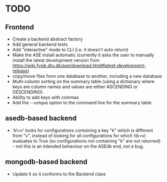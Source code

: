 # TODO

## Frontend

* Create a backend abstract factory
* Add general backend tests
* Add "interactive" mode to CLI (i.e. it doesn't auto return)
* Make the ASE install automatic (currently it asks the user to manually install the latest development version from https://wiki.fysik.dtu.dk/ase/download.html#latest-development-release)
* copy/move files from one database to another, including a new database
* Multi-column sorting on the summary table (using a dictionary where keys are column names and values are either ASCENDING or DESCENDING).
* Ability to add keys with commas
* Add the --unique option to the command line for the summary table

## asedb-based backend

* 'k!=v' looks for configurations containing a key "k" which is different from "v", instead of looking for all configurations for which !(k=v) evaluates to True (so configurations not containing "k" are not returned) - not this is an intended behaviour on the ASEdb end, not a bug.

## mongodb-based backend

* Update it so it conforms to the Backend class
